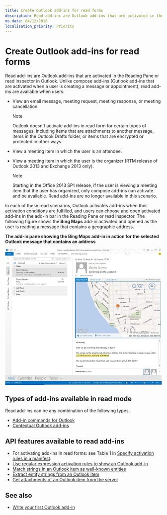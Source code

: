 ```yaml
---
title: Create Outlook add-ins for read forms
description: Read add-ins are Outlook add-ins that are activated in the Reading Pane or read inspector in Outlook.
ms.date: 04/12/2018
localization_priority: Priority
---
```


# Create Outlook add-ins for read forms

Read add-ins are Outlook add-ins that are activated in the Reading Pane or read inspector in Outlook. Unlike compose add-ins (Outlook add-ins that are activated when a user is creating a message or appointment), read add-ins are available when users: 

- View an email message, meeting request, meeting response, or meeting cancellation.

   > [!NOTE]
   > Outlook doesn't activate add-ins in read form for certain types of messages, including items that are attachments to another message, items in the Outlook Drafts folder, or items that are encrypted or protected in other ways.
    
- View a meeting item in which the user is an attendee.
    
- View a meeting item in which the user is the organizer (RTM release of Outlook 2013 and Exchange 2013 only).
    
   > [!NOTE]
   > Starting in the Office 2013 SP1 release, if the user is viewing a meeting item that the user has organized, only compose add-ins can activate and be available. Read add-ins are no longer available in this scenario.


In each of these read scenarios, Outlook activates add-ins when their activation conditions are fulfilled, and users can choose and open activated add-ins in the add-in bar in the Reading Pane or read inspector. The following figure shows the **Bing Maps** add-in activated and opened as the user is reading a message that contains a geographic address.


**The add-in pane showing the Bing Maps add-in in action for the selected Outlook message that contains an address**

![Bing Map mail app in Outlook](images/bing-maps-add-in.jpg)


## Types of add-ins available in read mode

Read add-ins can be any combination of the following types.

- [Add-in commands for Outlook](add-in-commands-for-outlook.md)   
- [Contextual Outlook add-ins](contextual-outlook-add-ins.md)
    

## API features available to read add-ins

- For activating add-ins in read forms: see Table 1 in [Specify activation rules in a manifest](activation-rules.md#specify-activation-rules-in-a-manifest).    
- [Use regular expression activation rules to show an Outlook add-in](use-regular-expressions-to-show-an-outlook-add-in.md)    
- [Match strings in an Outlook item as well-known entities](match-strings-in-an-item-as-well-known-entities.md)    
- [Extract entity strings from an Outlook item](extract-entity-strings-from-an-item.md)   
- [Get attachments of an Outlook item from the server](get-attachments-of-an-outlook-item.md)
    

## See also

- [Write your first Outlook add-in](quick-start.md)
